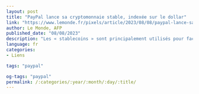 ```yaml
---
layout: post
title: "PayPal lance sa cryptomonnaie stable, indexée sur le dollar"
link: "https://www.lemonde.fr/pixels/article/2023/08/08/paypal-lance-sa-cryptomonnaie-stable-indexee-sur-le-dollar_6184746_4408996.html"
author: Le Monde, AFP
published_date: "08/08/2023"
description: "Les « stablecoins » sont principalement utilisés pour faciliter les échanges de cryptomonnaies entre elles par les investisseurs, sans devoir passer par une banque."
language: fr
categories:
- Liens

tags: "paypal"

og-tags: "paypal"
permalink: /:categories/:year/:month/:day/:title/
---
```

